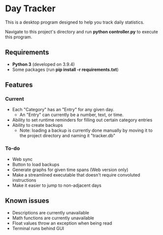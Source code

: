 # Day Tracker
This is a desktop program designed to help you track daily statistics. 

Navigate to this project's directory and run **python controller.py** to execute this program.

## Requirements
 * **Python 3** (developed on 3.9.4)
 * Some packages (run **pip install -r requirements.txt**) 

## Features
### Current
 * Each "Category" has an "Entry" for any given day.
   * An "Entry" can currently be a number, text, or time.
 * Ability to set runtime reminders for filling out certain category entries
 * Ability to create backups
   * Note: loading a backup is currently done manually by moving it to the project directory and naming it "tracker.db"

### To-do
 * Web sync
 * Button to load backups
 * Generate graphs for given time spans (Web version only)
 * Make a streamlined executable that doesn't require convoluted instructions
 * Make it easier to jump to non-adjacent days

## Known issues
 * Descriptions are currently unavailable
 * Math functions are currently unavailable
 * Float values throw an exception when being read
 * Terminal runs behind GUI
